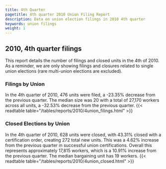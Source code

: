 ```yaml
---
title: 4th Quarter 
pagetitle: 4th quarter 2010 Union Filing Report
description: Data on union election filings in 2010 4th quarter 
keywords: union filings
weight: 1
---
```


## 2010, 4th quarter filings

This report details the number of filings and closed units in the 4th of 2010. As a reminder, we are only showing filings and closures related to single union elections (rare multi-union elections are excluded).

### Filings by Union
In the 4th quarter of 2010, 476 units were filed, a -23.35% decrease from the previous quarter. The median size was 20 with a total of 27,170 workers across all units, a -32.53% decrease from the previous quarter.
{{< readtable table="/tables/reports/2010/4union_filings.html" >}}

### Closed Elections by Union
In the 4th quarter of 2010, 628 units were closed, with 43.31% closed with a certification order, creating 272 total new units. This was a 4.62% increase from the previous quarter in successful union certifications. Overall this represents approximately 17,815 workers, which is a 10.91% increase from the previous quarter. The median bargaining unit has 19 workers.
{{< readtable table="/tables/reports/2010/4union_closed.html" >}}
